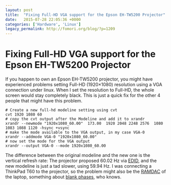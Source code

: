 ```yaml
---
layout: post
title:  "Fixing Full-HD VGA support for the Epson EH-TW5200 Projector"
date:   2015-07-28 22:05:36 +0000
categories: ['Hardware', 'Linux']
legacy_permalink: http://fomori.org/blog/?p=1209
---
```



Fixing Full-HD VGA support for the Epson EH-TW5200 Projector
============================================================

If you happen to own an Epson EH-TW5200 projector, you might have experienced problems setting Full-HD (1920×1080) resolution using a VGA connection under linux. When I set the resolution to Full-HD, the whole screen would stay completely black. This is just a quick fix for the other 4 people that might have this problem.

```
# Create a new full-hd modeline setting using cvt
cvt 1920 1080 60
# copy the cvt output after the Modeline and add it to xrandr
xrandr --newmode "1920x1080_60.00"  173.00  1920 2048 2248 2576  1080 1083 1088 1120 -hsync +vsync
# make the mode available to the VGA output, in my case VGA-0
xrandr --addmode VGA-0 "1920x1080_60.00"
# now set the mode for the VGA output
xrandr --output VGA-0 --mode 1920x1080_60.00
```

The difference between the original modeline and the new one is the vertical refresh rate: The projector proposed 60.02 Hz via [EDID](https://en.wikipedia.org/wiki/Extended_Display_Identification_Data), and the new modeline is just a tad slower, using 59.94 Hz. I was connecting a ThinkPad T60 to the projector, so the problem might also be the [RAMDAC](https://en.wikipedia.org/wiki/RAMDAC) of the laptop, something about [blank phases](https://en.wikipedia.org/wiki/Video_Graphics_Array#Signal_timings), who knows.

 

  

	